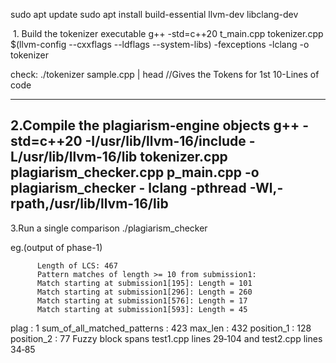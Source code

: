 sudo apt update
sudo apt install build-essential llvm-dev libclang-dev

 1. Build the tokenizer executable
    g++ -std=c++20 t_main.cpp tokenizer.cpp $(llvm-config --cxxflags --ldflags --system-libs) -fexceptions -lclang -o tokenizer




 check:
   ./tokenizer sample.cpp | head  //Gives the Tokens for 1st 10-Lines of code

------------------------------------------------------------------------
  2.Compile the plagiarism‑engine objects
     g++ -std=c++20     -I/usr/lib/llvm-16/include     -L/usr/lib/llvm-16/lib     tokenizer.cpp plagiarism_checker.cpp p_main.cpp     -o plagiarism_checker     -        lclang     -pthread     -Wl,-rpath,/usr/lib/llvm-16/lib
-------------------------------------------------------------------------
   3.Run a single comparison
     ./plagiarism_checker 
     
eg.(output of phase-1)
     
          Length of LCS: 467
          Pattern matches of length >= 10 from submission1:
          Match starting at submission1[195]: Length = 101
          Match starting at submission1[296]: Length = 260
          Match starting at submission1[576]: Length = 17
          Match starting at submission1[593]: Length = 45
plag : 1
sum_of_all_matched_patterns : 423
max_len : 432
position_1 : 128
position_2 : 77
Fuzzy block spans  test1.cpp lines 29‑104  and  test2.cpp lines 34‑85

